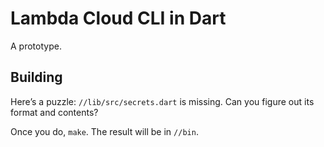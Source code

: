 Lambda Cloud CLI in Dart
=====

A prototype.

Building
----

Here’s a puzzle: `//lib/src/secrets.dart` is missing. Can you figure out its format and contents?

Once you do, `make`. The result will be in `//bin`.
